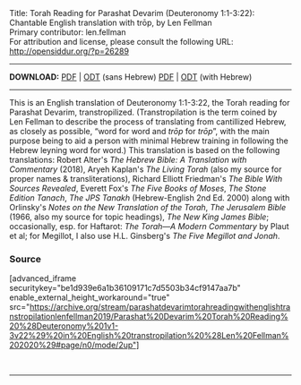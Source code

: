 <html>
<head></head>
<body>
Title: Torah Reading for Parashat Devarim (Deuteronomy 1:1-3:22): Chantable English translation with trōp, by Len Fellman<br />
Primary contributor: len.fellman<br />
For attribution and license, please consult the following URL: <a href="http://opensiddur.org/?p=26289">http://opensiddur.org/?p=26289</a>
<p />
<hr />

<strong>DOWNLOAD:</strong> 
<a href="https://archive.org/download/parashatdevarimtorahreadingwithenglishtranstropilationlenfellman2019/Parashat%20Devarim%20Torah%20Reading%20%28Deuteronomy%201v1-3v22%29%20in%20English%20transtropilation%20%28Len%20Fellman%202020%29%20-%20english%20only.pdf">PDF</a> | <a href="https://archive.org/download/parashatdevarimtorahreadingwithenglishtranstropilationlenfellman2019/Parashat%20Devarim%20Torah%20Reading%20%28Deuteronomy%201v1-3v22%29%20in%20English%20transtropilation%20%28Len%20Fellman%202020%29%20-%20english%20only.odt">ODT</a> (sans Hebrew) 
<a href="https://archive.org/download/parashatdevarimtorahreadingwithenglishtranstropilationlenfellman2019/Parashat%20Devarim%20Torah%20Reading%20%28Deuteronomy%201v1-3v22%29%20in%20English%20transtropilation%20%28Len%20Fellman%202020%29.pdf">PDF</a> | <a href="https://archive.org/download/parashatdevarimtorahreadingwithenglishtranstropilationlenfellman2019/Parashat%20Devarim%20Torah%20Reading%20%28Deuteronomy%201v1-3v22%29%20in%20English%20transtropilation%20%28Len%20Fellman%202020%29.odt">ODT</a> (with Hebrew)

<hr />

This is an English translation of Deuteronomy 1:1-3:22, the Torah reading for Parashat Devarim, transtropilized. (Transtropilation is the term coined by Len Fellman to describe the process of translating from cantillized Hebrew, as closely as possible, “word for word and <em>trōp</em> for <em>trōp</em>”, with the main purpose being to aid a person with minimal Hebrew training in following the Hebrew leyning word for word.) This translation is based on the following translations: Robert Alter's <em>The Hebrew Bible: A Translation with Commentary</em> (2018), Aryeh Kaplan's <em>The Living Torah</em> (also my source for proper names &amp; transliterations), Richard Elliott Friedman's <em>The Bible With Sources Revealed</em>, Everett Fox's <em>The Five Books of Moses</em>, <em>The Stone Edition Tanach</em>, <em>The JPS Tanakh</em> (Hebrew-English 2nd Ed. 2000) along with Orlinsky's <em>Notes on the New Translation of the Torah</em>, <em>The Jerusalem Bible</em> (1966, also my source for topic headings), <em>The New King James Bible</em>; occasionally, esp. for Haftarot: <em>The Torah—A Modern Commentary</em> by Plaut et al; for Megillot, I also use H.L. Ginsberg's <em>The Five Megillot and Jonah</em>.

<h3>Source</h3>

[advanced_iframe securitykey="be1d939e6a1b36109171c7d5503b34cf9147aa7b" enable_external_height_workaround="true" src="https://archive.org/stream/parashatdevarimtorahreadingwithenglishtranstropilationlenfellman2019/Parashat%20Devarim%20Torah%20Reading%20%28Deuteronomy%201v1-3v22%29%20in%20English%20transtropilation%20%28Len%20Fellman%202020%29#page/n0/mode/2up"]

&nbsp;

<hr />

&nbsp;
</body>
</html>